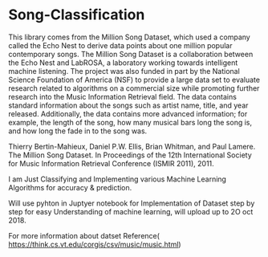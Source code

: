 # Song-Classification

This library comes from the Million Song Dataset, which used a company called the Echo Nest to derive data points about one million popular contemporary songs. The Million Song Dataset is a collaboration between the Echo Nest and LabROSA, a laboratory working towards intelligent machine listening. The project was also funded in part by the National Science Foundation of America (NSF) to provide a large data set to evaluate research related to algorithms on a commercial size while promoting further research into the Music Information Retrieval field. The data contains standard information about the songs such as artist name, title, and year released. Additionally, the data contains more advanced information; for example, the length of the song, how many musical bars long the song is, and how long the fade in to the song was.

Thierry Bertin-Mahieux, Daniel P.W. Ellis, Brian Whitman, and Paul Lamere. 
The Million Song Dataset. In Proceedings of the 12th International Society 
for Music Information Retrieval Conference (ISMIR 2011), 2011.

I am Just Classifying and Implementing various Machine Learning Algorithms for accuracy & prediction.

Will use pyhton in Juptyer notebook for Implementation of Dataset step by step for easy Understanding of machine learning, will upload up to 2O oct 2018.

For more information about datset Reference( https://think.cs.vt.edu/corgis/csv/music/music.html)
